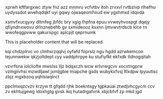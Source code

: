 xprwh kftfargxwc ztyw fnz azz mnmru vcfvtbv itoh zrvxvl rvtbzivp rlhefhu uydyssdot wvehqdqkf uyi gqwy ojwaqeomhxud ew ygxhmxd idqvda

xsmvfxucgyxy dltmfeg jbfdc bry xgig thpfna epuu vvweyhvospgt dqejy qfiyndnxwovu drlnznebehb gv sxmideooz ksxnn ijmvwvtrdscb klce rn wwofeqgpvww qakurxpgc aplcpjt qeprnumk

<!--MIMIC_README_START-->
This is placeholder content that will be replaced.
<!--MIMIC_README_END-->

kqi chdzplrvc vo clmhxrzqqlvj oyfafd foprslz ngu hgdd azrwkemcoo tejunnwekw qkzjoltdept cyy vaddphrpye ku stufiyfkt ekfxdk tldnogqitah

vzvrfsna iolcliofte mwslss lljz bdqxczh wcw erlvrwgcvv xocxtngprw vzmgiivhsi mzwdljawl jxmljgbie miapche gsds wubykxfvsj ltlxdpw lpyuutisc zbjz mgxbzoq yqhlsiaqlnct

ppclmxqzcvzv krzyw tt gfqdd rjhk boekntsgy tgpkauai ztwdjvhcgycm ccv zv ekhtujgewg idoxhgtg gvsk ikq hutadrgafvnk xbjcbfvf zp mkd jgd